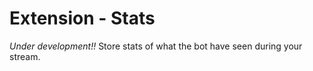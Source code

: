 # Extension - Stats

*Under development!!* Store stats of what the bot have seen during your stream.
